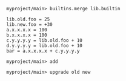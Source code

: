 ```ucm:hide
myproject/main> builtins.merge lib.builtin
```

```unison
lib.old.foo = 25
lib.new.foo = +30
a.x.x.x.x = 100
b.x.x.x.x = 100
c.y.y.y.y = lib.old.foo + 10
d.y.y.y.y = lib.old.foo + 10
bar = a.x.x.x.x + c.y.y.y.y
```

```ucm
myproject/main> add
```

```ucm:error
myproject/main> upgrade old new
```
